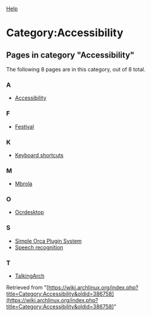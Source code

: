 [Help](//www.mediawiki.org/wiki/Special:MyLanguage/Help:Categories)

# Category:Accessibility

## Pages in category "Accessibility"

The following 8 pages are in this category, out of 8 total.

### A

*   [Accessibility](/index.php/Accessibility "Accessibility")

### F

*   [Festival](/index.php/Festival "Festival")

### K

*   [Keyboard shortcuts](/index.php/Keyboard_shortcuts "Keyboard shortcuts")

### M

*   [Mbrola](/index.php/Mbrola "Mbrola")

### O

*   [Ocrdesktop](/index.php/Ocrdesktop "Ocrdesktop")

### S

*   [Simple Orca Plugin System](/index.php/Simple_Orca_Plugin_System "Simple Orca Plugin System")
*   [Speech recognition](/index.php/Speech_recognition "Speech recognition")

### T

*   [TalkingArch](/index.php/TalkingArch "TalkingArch")

Retrieved from "[https://wiki.archlinux.org/index.php?title=Category:Accessibility&oldid=386758](https://wiki.archlinux.org/index.php?title=Category:Accessibility&oldid=386758)"